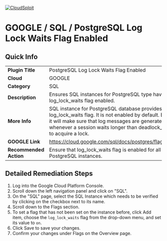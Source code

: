 [![CloudSploit](https://cloudsploit.com/img/logo-new-big-text-100.png "CloudSploit")](https://cloudsploit.com)

# GOOGLE / SQL / PostgreSQL Log Lock Waits Flag Enabled

## Quick Info

| | |
|-|-|
| **Plugin Title** | PostgreSQL Log Lock Waits Flag Enabled |
| **Cloud** | GOOGLE |
| **Category** | SQL |
| **Description** | Ensures SQL instances for PostgreSQL type have log_lock_waits flag enabled. |
| **More Info** | SQL instance for PostgreSQL database provides log_lock_waits flag. It is not enabled by default. Enabling it will make sure that log messages are generated whenever a session waits longer than deadlock_timeout to acquire a lock. |
| **GOOGLE Link** | https://cloud.google.com/sql/docs/postgres/flags#config |
| **Recommended Action** | Ensure that log_lock_waits flag is enabled for all PostgreSQL instances. |

## Detailed Remediation Steps
1. Log into the Google Cloud Platform Console.
2. Scroll down the left navigation panel and click on "SQL". 
3. On the "SQL" page, select the SQL Instance which needs to be verified by clicking on the checkbox next to its name.
4. Scroll down to the Flags section.
5. To set a flag that has not been set on the instance before, click Add item, choose the `log_lock_waits` flag from the drop-down menu, and set its value to `on`.
6. Click Save to save your changes.
7. Confirm your changes under Flags on the Overview page.
